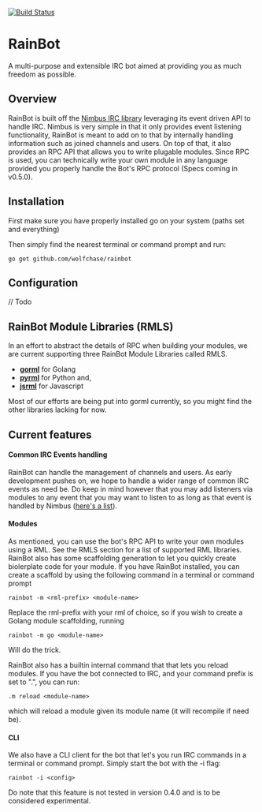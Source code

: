 [![Build Status](https://travis-ci.org/wolfchase/rainbot.svg?branch=develop)](https://travis-ci.org/wolfchase/rainbot)

RainBot
=======

A multi-purpose and extensible IRC bot aimed at providing you as much freedom as possible.

Overview
--------

RainBot is built off the [Nimbus IRC library](https://github.com/RyanPrintup/Nimbus) leveraging its
event driven API to handle IRC. Nimbus is very simple in that it only provides event listening functionality,
RainBot is meant to add on to that by internally handling information such as joined channels and
users. On top of that, it also provides an RPC API that allows you to write plugable modules. Since
RPC is used, you can technically write your own module in any language provided you properly handle
the Bot's RPC protocol (Specs coming in v0.5.0).

Installation
------------

First make sure you have properly installed go on your system (paths set and everything)

Then simply find the nearest terminal or command prompt and run:

    go get github.com/wolfchase/rainbot

Configuration
-------------

// Todo

RainBot Module Libraries (RMLS)
-------------------------------

In an effort to abstract the details of RPC when building your modules, we are current supporting
three RainBot Module Libraries called RMLS.

- [**gorml**](https://github.com/wolfchase/gorml) for Golang
- [**pyrml**](https://github.com/wolfchase/pyrml) for Python and,
- [**jsrml**](https://github.com/wolfchase/jsrml) for Javascript

Most of our efforts are being put into gorml currently, so you might find the other libraries lacking for now.

Current features
----------------

#### Common IRC Events handling

RainBot can handle the management of channels and users. As early development pushes on, we hope to
handle a wider range of common IRC events as need be. Do keep in mind however that you may add listeners
via modules to any event that you may want to listen to as long as that event is handled by Nimbus ([here's
a list](https://github.com/RyanPrintup/Nimbus/blob/master/commons.go)).

#### Modules

As mentioned, you can use the bot's RPC API to write your own modules using a RML. See the RMLS section
for a list of supported RML libraries. RainBot also has some scaffolding generation to let you quickly
create biolerplate code for your module. If you have RainBot installed, you can create a scaffold by using
the following command in a terminal or command prompt

    rainbot -m <rml-prefix> <module-name>

Replace the rml-prefix with your rml of choice, so if you wish to create a Golang module scaffolding,
running

    rainbot -m go <module-name>

Will do the trick.

RainBot also has a builtin internal command that that lets you reload modules. If you have the bot
connected to IRC, and your command prefix is set to ".", you can run:

    .m reload <module-name>

which will reload a module given its module name (it will recompile if need be).

#### CLI

We also have a CLI client for the bot that let's you run IRC commands in a terminal or command prompt.
Simply start the bot with the -i flag:

    rainbot -i <config>

 Do note that this feature is not tested in version 0.4.0 and is to be considered experimental.
